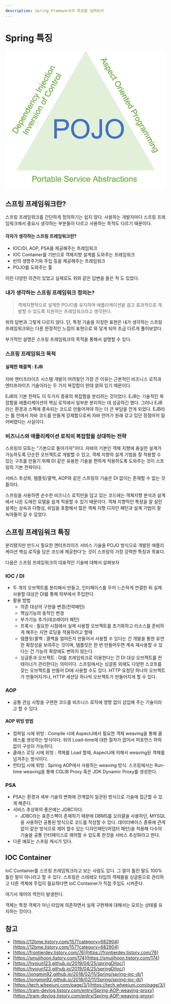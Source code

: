 ```yaml
---
description: Spring Framework의 특징을 살펴보자
---
```


# Spring 특징

![](../../.gitbook/assets/spring.png)

## 스프링 프레임워크란?

스프링 프레임워크를 간단하게 정의하기는 쉽지 않다. 사용하는 개발자마다 스프링 프레임워크에서 중요시 생각하는 부분들이 다르고 사용하는 목적도 다르기 때문이다.

#### 각자가 생각하는 스프링 프레임워크란?

* IOC/DI, AOP, PSA를 제공해주는 프레임워크
* IOC Container를 기반으로 객체지향 설계를 도와주는 프레임워크
* 빈의 생명주기와 주입 등을 제공해주는 프레임워크
* POJO를 도와주는 툴

이런 다양한 의견이 있었고 실제로도 위와 같은 답변을 들은 적 도 있었다.

### 내가 생각하는 스프링 프레임워크 정의는?

> 객체지향적으로 설계한 POJO를 유지하며 애플리케이션을 쉽고 효과적으로 개발할 수 있도록 지원하는 프레임워크라고 생각한다.

위의 답변과 그렇게 다르지 않다. 단, 특정 기술을 지칭한 표현은 내가 생각하는 스프링 프레임워크와는 다른 한정적인 느낌이 표현으로 와 닿게 되어 조금 다르게 풀어보았다.

부가적인 설명은 스프링 프레임워크의 목적을 통해서 설명할 수 있다.

### 스프링 프레임워크 목적

#### 실패한 해결책 : EJB

자바 엔터프라이즈 시스템 개발이 어려웠던 가장 큰 이유는 근본적인 비즈니스 로직과 엔터프라이즈 기술이라는 두 가지 복잡합이 한데 얽혀 있기 때문이다.

EJB의 기본 전략도 이 두가지 종류의 복잡함을 분리하는 것이었다. EJB는 기술적인 복잡함을 애플리케이션의 핵심 로직에서 일부분 분리하는 데 성공하긴 했다. 그러나 EJB라는 환경과 스펙에 종속되는 코드로 만들어져야 하는 더 큰 부담을 안게 되었다. EJB라는 틀 안에서 자바 코드를 만들게 강제함으로써 자바 언어가 원래 갖고 있던 장점마저 잃어버렸다는 사실이다.

### 비즈니스와 애플리케이션 로직의 복잡함을 상대하는 전략

스프링의 모토는 "기본으로 돌아가자"이다. 자바의 기본인 객체 지향에 충실한 설계가 가능하도록 단순한 오브젝트로 개발할 수 있고, 객체 지향의 설계 기법을 잘 적용할 수 있는 구조를 만들기 위해 DI 같은 유용한 기술을 편하게 적용하도록 도와주는 것이 스프링의 기본 전략이다.

서비스 추상화, 템플릿/콜백, AOP와 같은 스프링의 기술은 DI 없이는 존재할 수 없는 것들이다.

스프링을 사용하면 순수한 비즈니스 로직만을 담고 있는 코드에는 객체지향 분석과 설계에서 나온 도메인 모델을 쉽게 적용할 수 있기 때문이다. 객체 지향적인 특정을 잘 살린 설계는 상속과 다형성, 위임을 포함해서 많은 객체 지향 디자인 패턴과 설계 기법이 잘 녹아들어 갈 수 있었다.

## 스프링 프레임워크 특징

분리됐지만 반드시 필요한 엔터프라이즈 서비스 기술을 POJO 방식으로 개발된 애플리케이션 핵심 로직을 담은 코드에 제공한다'는 것이 스프링의 가장 강력한 특징과 목표다.

다음은 스프링 프레임워크의 대표적인 기술에 대해서 살펴보자

### IOC / DI

* 두 개의 오브젝트를 분리해서 만들고, 인터페이스를 두어 느슨하게 연결한 뒤 실제 사용할 대상은 DI를 통해 외부에서 주입한다.
* 활용 방법
  * 의존 대상의 구현을 변경\(전략패턴\)
  * 핵심기능의 동적인 변경
  * 부가기능 추가\(데코레이터 패턴\)
  * 프록시 : 필요한 시점에서 실제 사용할 오브젝트를 초기화하고 리소스를 준비하게 해주는 지연 로딩을 적용하려고 할때
  * 템플릿/콜백 : 콜백을 얼마든지 만들어서 사용할 수 있다는 건 개발을 통한 유연한 확장성을 보여주는 것이며, 템플릿은 한 번 만들어두면 계속 재사용할 수 있다는 건 기능의 확장에도 변하지 않는다.
  * 싱글톤과 오브젝트 : DI를 프레임워크로 이용한다는 건 DI 대상 오브젝트를 컨테이너가 관리한다는 의미이다. 스프링에서는 싱글톤 외에도 다양한 스코프를 갖는 오브젝트를 만들어 DI에 사용할 수도 있다. HTTP 요청당 하나의 오브젝트가 만들어지거나, HTTP 세션당 하나씩 오브젝트가 만들어지게 할 수 있다.

### AOP

* 공통 관심 사항을 구현한 코드를 비즈니스 로직에 영향 없이 삽입해 주는 기술이라고 할 수 있다.

#### AOP 위빙 방법

* 컴파일 시에 위빙 : Compile 시에 AspectJ에서 필요한 객체 weaving을 통해 클래스를 생성하는 방식이다. 위의 Load-time에 대한 절차가 없어서 퍼포먼스 하락 없이 구성이 가능하다.
* 클래스 로딩 시에 위빙 : 객체를 Load 할때, AspectJ에 의해서 weaving된 객체를 넘겨주는 방식이다.
* 런타임 시에 위빙 : Spring AOP에서 사용하는 weaving 방식. 스프링에서는 Run-time weaving을 통해 CGLIB Proxy 혹은 JDK Dynamic Proxy를 생성한다.

### PSA

* PSA는 환경과 세부 기술의 변화에 관계없이 일관된 방식으로 기술에 접근할 수 있게 해준다.
* 서비스 추상화의 좋은예는 JDBC이다.
  * JDBC라는 표준스펙이 존재하기 때문에 DBMS를 오라클을 사용하던, MYSQL을 사용하던 공통된 방식으로 코드를 작성할 수 있다. 데이터베이스 종류에 관계없이 같은 방식으로 제어 할수 있는 디자인패턴\(어댑터 패턴\)을 적용해 다수의 기술을 공통 인터페이스로 제어할 수 있도록 한것을 서비스 추상화라고 한다.
* 다른 예로는 스프링 캐시가 있다.

## IOC Container

IoC Container를 스프링 프레임워크라고 보는 사람도 있다. 그 말이 틀린 말도 100% 틀린 말이 아니라고 할 수 있다. 스프링은 스테레오 타입의 객체들을 싱글톤으로 관리하고 다른 객체에 주입이 필요하다면 IoC Container가 직접 주입도 시켜준다.

여기서 제어의 역전이 발생한다.

객체는 특정 객체가 아닌 타입에 의존하면서 실제 구현체에 대해서는 모르는 상태를 유지하는 것이다.

## 참고

* [https://12bme.tistory.com/157?category=682904](https://12bme.tistory.com/157?category=682904)
* [https://frontierdev.tistory.com/76](https://frontierdev.tistory.com/76)
* [https://smujihoon.tistory.com/174](https://smujihoon.tistory.com/174)
* [https://hyojun123.github.io/2019/04/25/springDiIoc/](https://hyojun123.github.io/2019/04/25/springDiIoc/)
* [https://jongmin92.github.io/2018/02/11/Spring/spring-ioc-di/](https://jongmin92.github.io/2018/02/11/Spring/spring-ioc-di/)
* [https://tech.wheejuni.com/page/3/](https://tech.wheejuni.com/page/3/)
* [https://tram-devlog.tistory.com/entry/Spring-AOP-weaving-proxy](https://tram-devlog.tistory.com/entry/Spring-AOP-weaving-proxy)

